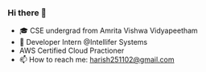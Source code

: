 ### Hi there 👋

- :mortar_board: CSE undergrad from Amrita Vishwa Vidyapeetham
- :office: Developer Intern @Intellifer Systems
- AWS Certified Cloud Practioner
- 📫 How to reach me: harish251102@gmail.com
<!--
**Harish2511/Harish2511** is a ✨ _special_ ✨ repository because its `README.md` (this file) appears on your GitHub profile.

Here are some ideas to get you started:

- 🔭 I’m currently a cse undergrad from Amrita Vishwa Vidyapeetham 
- 🌱 I’m currently learning ...
- 👯 I’m looking to collaborate on ...
- 🤔 I’m looking for help with ...
- 💬 Ask me about ...
- 📫 How to reach me: 
- 😄 Pronouns: ...
- ⚡ Fun fact: ...
-->
